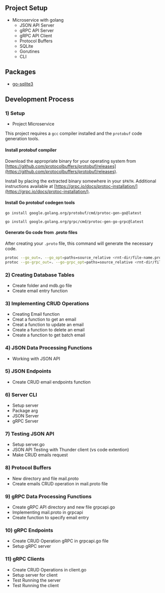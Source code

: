 ## Project Setup

- Microservice with golang
  - JSON API Server
  - gRPC API Server
  - gRPC API Client
  - Protocol Buffers
  - SQLite
  - Gorutines
  - CLI

## Packages
- [go-sqlite3](https://github.com/mattn/go-sqlite3)

## Development Process

### 1) Setup

- Project Microservice

This project requires a `gcc` compiler installed and the `protobuf` code generation tools.

#### Install protobuf compiler

Download the appropriate binary for your operating system from [https://github.com/protocolbuffers/protobuf/releases](https://github.com/protocolbuffers/protobuf/releases).

Install by placing the extracted binary somewhere in your `$PATH`. Additional instructions available at [https://grpc.io/docs/protoc-installation/](https://grpc.io/docs/protoc-installation/).

#### Install Go protobuf codegen tools

`go install google.golang.org/protobuf/cmd/protoc-gen-go@latest`

`go install google.golang.org/grpc/cmd/protoc-gen-go-grpc@latest`

#### Generate Go code from .proto files

After creating your `.proto` file, this command will generate the necessary code.

```sh
protoc --go_out=. --go_opt=paths=source_relative <rnt-dir/file-name.proto>
protoc --go-grpc_out=. --go-grpc_opt=paths=source_relative <rnt-dir/file-name.proto>
```

### 2) Creating Database Tables
- Create folder and mdb.go file
- Create email entry function

### 3) Implementing CRUD Operations
- Creating Email function
- Creat a function to get an email
- Creat a function to update an email
- Create a function to delete an email
- Create a function to get batch email

### 4) JSON Data Processing Functions
- Working with JSON API

### 5) JSON Endpoints
- Create CRUD email endpoints function

### 6) Server CLI
- Setup server
- Package arg
- JSON Server
- gRPC Server
### 7) Testing JSON API
- Setup server.go
- JSON API Testing with Thunder client (vs code extention)
- Make CRUD emails request

### 8) Protocol Buffers
- New directory and file mail.proto
- Create emails CRUD operation in mail.proto file

### 9) gRPC Data Processing Functions
- Create gRPC API directory and new file grpcapi.go
- Implementing mail.proto in grpcapi
- Create function to specify email entry

### 10) gRPC Endpoints
- Create CRUD Operation gRPC in grpcapi.go file
- Setup gRPC server

### 11) gRPC Clients
- Create CRUD Operations in client.go
- Setup server for client
- Test Running the server
- Test Running the client
